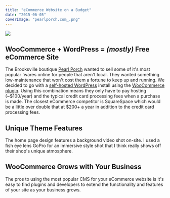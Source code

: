 ```yaml
---
title: "eCommerce Website on a Budget"
date: "2015-06-05"
coverImage: "pearlporch.com_.png"
---
```


![](/blog/pearlporch.com_.png)

## WooCommerce + WordPress = _(mostly)_ Free eCommerce Site

The Brooksville boutique [Pearl Porch](http://pearlporch.com) wanted to sell some of it's most popular 'wares online for people that aren't local. They wanted something low-maintenance that won't cost them a fortune to keep up and running. We decided to go with a [self-hosted WordPress](http://wordpress.org) install using the [WooCommerce plugin](https://woocommerce.com/). Using this combination means they only have to pay hosting (~$100/year) and the typical credit card processing fees when a purchase is made. The closest eCommerce competitor is SquareSpace which would be a little over double that at $200+ a year in addition to the credit card processing fees.

## Unique Theme Features

The home page design features a background video shot on-site. I used a fish eye lens GoPro for an immersive style shot that I think really shows off their shop's unique atmosphere.

## WooCommerce Grows with Your Business

The pros to using the most popular CMS for your eCommerce website is it's easy to find plugins and developers to extend the functionality and features of your site as your business grows.
